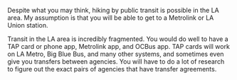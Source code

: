 Despite what you may think, hiking by public transit is possible in the LA area. My assumption is that you will be able to get to a Metrolink or LA Union station.

Transit in the LA area is incredibly fragmented. You would do well to have a TAP card or phone app, Metrolink app, and OCBus app. TAP cards will work on LA Metro, Big Blue Bus, and many other systems, and sometimes even give you transfers between agencies. You will have to do a lot of research to figure out the exact pairs of agencies that have transfer agreements.
